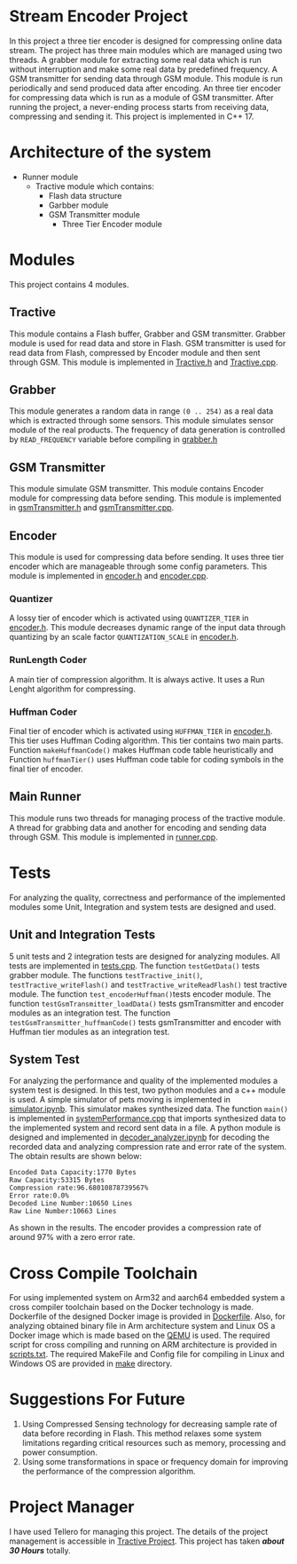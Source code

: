 # Stream Encoder Project
In this project a three tier encoder is designed for compressing online data stream. The project has three main modules which are managed using two threads. A grabber module for extracting some real data which is run without interruption and make some real data by predefined frequency. A GSM transmitter for sending data through GSM module. This module is run periodically and send produced data after encoding. An three tier encoder for compressing data which is run as a module of GSM transmitter. After running the project, a never-ending process starts from receiving data, compressing and sending it. This project is implemented in C++ 17.
# Architecture of the system
* Runner module
    * Tractive module which contains:
        * Flash data structure
        * Garbber module
        * GSM Transmitter module
            * Three Tier Encoder module            

# Modules
This project contains 4 modules.
## Tractive
This module contains a Flash buffer, Grabber and GSM transmitter. Grabber module is used for read data and store in Flash. GSM transmitter is used for read data from Flash, compressed by Encoder module and then sent through GSM. This module is implemented in [Tractive.h](code/include/tractive.h) and [Tractive.cpp](code/src/tractive.cpp).
## Grabber
This module generates a random data in range `(0 .. 254)` as a real data which is extracted through some sensors. This module simulates sensor module of the real products. The frequency of data generation is controlled by `READ_FREQUENCY` variable before compiling in [grabber.h](code/include/grabber.h) 
## GSM Transmitter
This module simulate GSM transmitter. This module contains Encoder module for compressing data before sending. This module is implemented in [gsmTransmitter.h](code/include/gsmTransmitter.h) and [gsmTransmitter.cpp](code/src/gsmTransmitter.cpp).

## Encoder
This module is used for compressing data before sending. It uses three tier encoder which are manageable through some config parameters. This module is implemented in [encoder.h](code/include/encoder.h) and [encoder.cpp](code/src/encoder.cpp).
### Quantizer
A lossy tier of encoder which is activated using `QUANTIZER_TIER` in [encoder.h](code/include/encoder.h). This module decreases dynamic range of the input data through quantizing by an scale factor `QUANTIZATION_SCALE` in [encoder.h](code/include/encoder.h).
### RunLength Coder
A main tier of compression algorithm. It is always active. It uses a Run Lenght algorithm for compressing.
### Huffman Coder
Final tier of encoder which is activated using `HUFFMAN_TIER` in [encoder.h](code/include/encoder.h). This tier uses Huffman Coding algorithm. This tier contains two main parts. Function `makeHuffmanCode()` makes Huffman code table heuristically and Function `huffmanTier()` uses Huffman code table for coding symbols in the final tier of encoder.
## Main Runner
This module runs two threads for managing process of the tractive module. A thread for grabbing data and another for encoding and sending data through GSM. This module is implemented in [runner.cpp](code/src/runner.cpp).
# Tests
For analyzing the quality, correctness and performance of the implemented modules some Unit, Integration and system tests are designed and used.
## Unit and Integration Tests
5 unit tests and 2 integration tests are designed for analyzing modules. All tests are implemented in [tests.cpp](test/unitTest/tests.cpp). The function `testGetData()` tests grabber module. The functions `testTractive_init()`, `testTractive_writeFlash()` and `testTractive_writeReadFlash()` test tractive module. The function `test_encoderHuffman()`tests encoder module. The function `testGsmTransmitter_loadData()` tests gsmTransmitter and encoder modules as an integration test. The function `testGsmTransmitter_huffmanCode()` tests gsmTransmitter and encoder with Huffman tier modules as an integration test.
## System Test
For analyzing the performance and quality of the implemented modules a system test is designed. In this test, two python modules and a c++ module is used. A simple simulator of pets moving is implemented in [simulator.ipynb](test/systemTest/simulator.ipynb). This simulator makes synthesized data. The function `main()` is implemented in [systemPerformance.cpp](test/systemTest/systemPerformance.cpp) that imports synthesized data to the implemented system and record sent data in a file. A python module is designed and implemented in [decoder_analyzer.ipynb](test/systemTest/decoder_analyzer.ipynb) for decoding the recorded data and analyzing compression rate and error rate of the system. The obtain results are shown below:

```
Encoded Data Capacity:1770 Bytes
Raw Capacity:53315 Bytes
Compression rate:96.68010878739567%
Error rate:0.0%
Decoded Line Number:10650 Lines
Raw Line Number:10663 Lines
```
As shown in the results. The encoder provides a compression rate of around 97% with a zero error rate.
# Cross Compile Toolchain
For using implemented system on Arm32 and aarch64 embedded system a cross compiler toolchain based on the Docker technology is made. Dockerfile of the designed Docker image is provided in [Dockerfile](make/docker/Dockerfile). Also, for analyzing obtained binary file in Arm architecture system and Linux OS a Docker image which is made based on the [QEMU](https://www.qemu.org) is used. The required script for cross compiling and running on ARM architecture is provided in [scripts.txt](make/docker/scripts.txt). The required MakeFile and Config file for compiling in Linux and Windows OS are provided in [make](make) directory.
# Suggestions For Future
1. Using Compressed Sensing technology for decreasing sample rate of data before recording in Flash. This method relaxes some system limitations regarding critical resources such as memory, processing and power consumption. 
2. Using some transformations in space or frequency domain for improving the performance of the compression algorithm.
# Project Manager
I have used Tellero for managing this project. The details of the project management is accessible in [Tractive Project](https://trello.com/b/naMmtn2e/tractive-project). This project has taken ***about 30 Hours*** totally.





